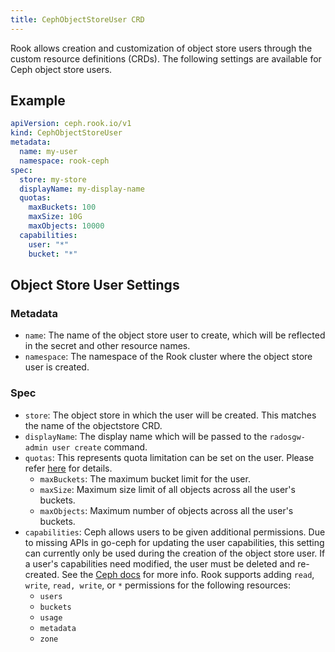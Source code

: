 ```yaml
---
title: CephObjectStoreUser CRD
---
```


Rook allows creation and customization of object store users through the custom resource definitions (CRDs). The following settings are available
for Ceph object store users.

## Example

```yaml
apiVersion: ceph.rook.io/v1
kind: CephObjectStoreUser
metadata:
  name: my-user
  namespace: rook-ceph
spec:
  store: my-store
  displayName: my-display-name
  quotas:
    maxBuckets: 100
    maxSize: 10G
    maxObjects: 10000
  capabilities:
    user: "*"
    bucket: "*"
```

## Object Store User Settings

### Metadata

* `name`: The name of the object store user to create, which will be reflected in the secret and other resource names.
* `namespace`: The namespace of the Rook cluster where the object store user is created.

### Spec

* `store`: The object store in which the user will be created. This matches the name of the objectstore CRD.
* `displayName`: The display name which will be passed to the `radosgw-admin user create` command.
* `quotas`: This represents quota limitation can be set on the user. Please refer [here](https://docs.ceph.com/en/latest/radosgw/admin/#quota-management) for details.
    * `maxBuckets`: The maximum bucket limit for the user.
    * `maxSize`: Maximum size limit of all objects across all the user's buckets.
    * `maxObjects`: Maximum number of objects across all the user's buckets.
* `capabilities`: Ceph allows users to be given additional permissions. Due to missing APIs in go-ceph for updating the user capabilities, this setting can currently only be used during the creation of the object store user. If a user's capabilities need modified, the user must be deleted and re-created.
    See the [Ceph docs](https://docs.ceph.com/en/latest/radosgw/admin/#add-remove-admin-capabilities) for more info.
    Rook supports adding `read`, `write`, `read, write`, or `*` permissions for the following resources:
    * `users`
    * `buckets`
    * `usage`
    * `metadata`
    * `zone`
